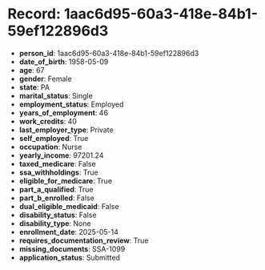 # Record: 1aac6d95-60a3-418e-84b1-59ef122896d3

- **person_id**: 1aac6d95-60a3-418e-84b1-59ef122896d3
- **date_of_birth**: 1958-05-09
- **age**: 67
- **gender**: Female
- **state**: PA
- **marital_status**: Single
- **employment_status**: Employed
- **years_of_employment**: 46
- **work_credits**: 40
- **last_employer_type**: Private
- **self_employed**: True
- **occupation**: Nurse
- **yearly_income**: 97201.24
- **taxed_medicare**: False
- **ssa_withholdings**: True
- **eligible_for_medicare**: True
- **part_a_qualified**: True
- **part_b_enrolled**: False
- **dual_eligible_medicaid**: False
- **disability_status**: False
- **disability_type**: None
- **enrollment_date**: 2025-05-14
- **requires_documentation_review**: True
- **missing_documents**: SSA-1099
- **application_status**: Submitted